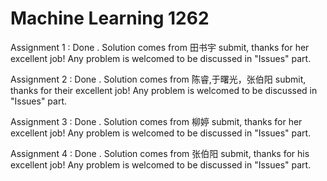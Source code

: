 # Machine Learning 1262

Assignment 1 : Done . Solution comes from 田书宇 submit, thanks for her excellent job! Any problem is welcomed to be discussed in "Issues" part.

Assignment 2 : Done . Solution comes from 陈睿,于曙光，张伯阳 submit, thanks for their excellent job! Any problem is welcomed to be discussed in "Issues" part.

Assignment 3 : Done . Solution comes from 柳婷 submit, thanks for her excellent job! Any problem is welcomed to be discussed in "Issues" part.

Assignment 4 : Done . Solution comes from 张伯阳 submit, thanks for his excellent job! Any problem is welcomed to be discussed in "Issues" part.

